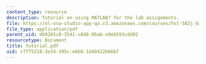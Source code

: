 ```yaml
---
content_type: resource
description: Tutorial on using MATLAB? for the lab assignments.
file: https://ol-ocw-studio-app-qa.s3.amazonaws.com/courses/hst-582j-biomedical-signal-and-image-processing-spring-2007/cff753183e34395ce6b01d40422b66bf_tutorial.pdf
file_type: application/pdf
parent_uid: d60265c0-3541-c848-05ab-e9eb593cdd92
resourcetype: Document
title: tutorial.pdf
uid: cff75318-3e34-395c-e6b0-1d40422b66bf
---
```

